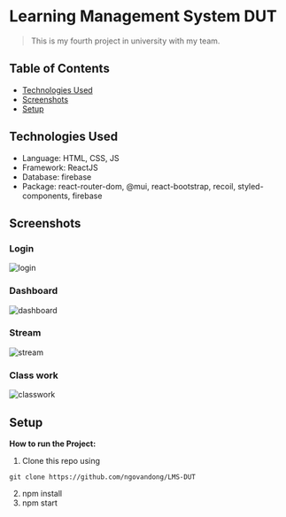 # Learning Management System DUT
>This is my fourth project in university with my team.


## Table of Contents

* [Technologies Used](#technologies-used)
* [Screenshots](#screenshots)
* [Setup](#setup)







## Technologies Used
- Language: HTML, CSS, JS
- Framework: ReactJS
- Database: firebase
- Package: react-router-dom, @mui, react-bootstrap, recoil, styled-components, firebase


## Screenshots



### Login




![login](./img/login.png)





### Dashboard




![dashboard](./img/dashboard.png)





### Stream




![stream](./img/stream.png)




### Class work




![classwork](./img/classwork.png)




## Setup

**How to run the Project:**

1. Clone this repo using

  ```git clone https://github.com/ngovandong/LMS-DUT```
  
2. npm install
3. npm start

  
